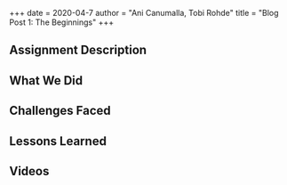 +++
date = 2020-04-7
author = "Ani Canumalla, Tobi Rohde"
title = "Blog Post 1: The Beginnings"
+++

## Assignment Description

## What We Did

## Challenges Faced

## Lessons Learned

## Videos
